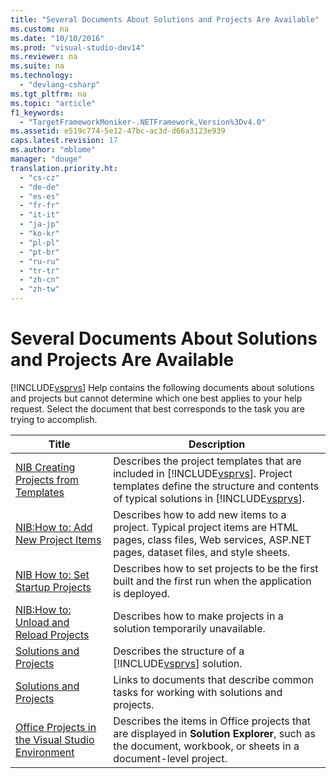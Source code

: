 ```yaml
---
title: "Several Documents About Solutions and Projects Are Available"
ms.custom: na
ms.date: "10/10/2016"
ms.prod: "visual-studio-dev14"
ms.reviewer: na
ms.suite: na
ms.technology: 
  - "devlang-csharp"
ms.tgt_pltfrm: na
ms.topic: "article"
f1_keywords: 
  - "TargetFrameworkMoniker-.NETFramework,Version%3Dv4.0"
ms.assetid: e519c774-5e12-47bc-ac3d-d66a3123e939
caps.latest.revision: 17
ms.author: "mblome"
manager: "douge"
translation.priority.ht: 
  - "cs-cz"
  - "de-de"
  - "es-es"
  - "fr-fr"
  - "it-it"
  - "ja-jp"
  - "ko-kr"
  - "pl-pl"
  - "pt-br"
  - "ru-ru"
  - "tr-tr"
  - "zh-cn"
  - "zh-tw"
---
```

# Several Documents About Solutions and Projects Are Available
[!INCLUDE[vsprvs](../dv_TeamTestALM/includes/vsprvs_md.md)] Help contains the following documents about solutions and projects but cannot determine which one best applies to your help request. Select the document that best corresponds to the task you are trying to accomplish.  
  
|Title|Description|  
|-----------|-----------------|  
|[NIB Creating Projects from Templates](assetId:///7c36d86a-6b79-4480-8228-0f925f1204b2)|Describes the project templates that are included in [!INCLUDE[vsprvs](../dv_TeamTestALM/includes/vsprvs_md.md)]. Project templates define the structure and contents of typical solutions in [!INCLUDE[vsprvs](../dv_TeamTestALM/includes/vsprvs_md.md)].|  
|[NIB:How to: Add New Project Items](assetId:///63d3e16b-de6e-4bb5-a0e3-ecec762201ce)|Describes how to add new items to a project. Typical project items are HTML pages, class files, Web services, ASP.NET pages, dataset files, and style sheets.|  
|[NIB How to: Set Startup Projects](assetId:///31465836-0911-48db-a5d9-e456b635e970)|Describes how to set projects to be the first built and the first run when the application is deployed.|  
|[NIB:How to: Unload and Reload Projects](assetId:///abc0155b-8fcb-4ffc-95b6-698518a7100b)|Describes how to make projects in a solution temporarily unavailable.|  
|[Solutions and Projects](../VS_IDE/solutions-and-projects-in-visual-studio.md)|Describes the structure of a [!INCLUDE[vsprvs](../dv_TeamTestALM/includes/vsprvs_md.md)] solution.|  
|[Solutions and Projects](../VS_IDE/solutions-and-projects-in-visual-studio.md)|Links to documents that describe common tasks for working with solutions and projects.|  
|[Office Projects in the Visual Studio Environment](../Topic/Office%20Projects%20in%20the%20Visual%20Studio%20Environment.md)|Describes the items in Office projects that are displayed in **Solution Explorer**, such as the document, workbook, or sheets in a document-level project.|
